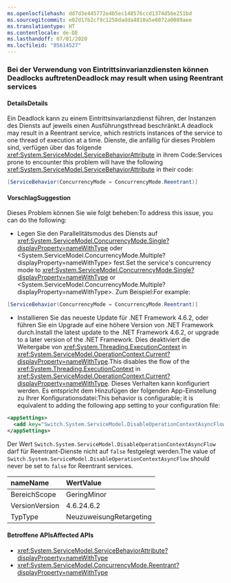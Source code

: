 ```yaml
---
ms.openlocfilehash: dd7d3e445772e4b5ec148576ccd1374d56e251bd
ms.sourcegitcommit: e02d17b2cf9c1258dadda4810a5e6072a0089aee
ms.translationtype: HT
ms.contentlocale: de-DE
ms.lasthandoff: 07/01/2020
ms.locfileid: "85614527"
---
```

### <a name="deadlock-may-result-when-using-reentrant-services"></a><span data-ttu-id="a37f6-101">Bei der Verwendung von Eintrittsinvarianzdiensten können Deadlocks auftreten</span><span class="sxs-lookup"><span data-stu-id="a37f6-101">Deadlock may result when using Reentrant services</span></span>

#### <a name="details"></a><span data-ttu-id="a37f6-102">Details</span><span class="sxs-lookup"><span data-stu-id="a37f6-102">Details</span></span>

<span data-ttu-id="a37f6-103">Ein Deadlock kann zu einem Eintrittsinvarianzdienst führen, der Instanzen des Diensts auf jeweils einen Ausführungsthread beschränkt.</span><span class="sxs-lookup"><span data-stu-id="a37f6-103">A deadlock may result in a Reentrant service, which restricts instances of the service to one thread of execution at a time.</span></span> <span data-ttu-id="a37f6-104">Dienste, die anfällig für dieses Problem sind, verfügen über das folgende <xref:System.ServiceModel.ServiceBehaviorAttribute> in ihrem Code:</span><span class="sxs-lookup"><span data-stu-id="a37f6-104">Services prone to encounter this problem will have the following <xref:System.ServiceModel.ServiceBehaviorAttribute> in their code:</span></span>

```csharp
[ServiceBehavior(ConcurrencyMode = ConcurrencyMode.Reentrant)]
```

#### <a name="suggestion"></a><span data-ttu-id="a37f6-105">Vorschlag</span><span class="sxs-lookup"><span data-stu-id="a37f6-105">Suggestion</span></span>

<span data-ttu-id="a37f6-106">Dieses Problem können Sie wie folgt beheben:</span><span class="sxs-lookup"><span data-stu-id="a37f6-106">To address this issue, you can do the following:</span></span>

- <span data-ttu-id="a37f6-107">Legen Sie den Parallelitätsmodus des Diensts auf <xref:System.ServiceModel.ConcurrencyMode.Single?displayProperty=nameWithType> oder &lt;System.ServiceModel.ConcurrencyMode.Multiple?displayProperty=nameWithType&gt; fest.</span><span class="sxs-lookup"><span data-stu-id="a37f6-107">Set the service's concurrency mode to <xref:System.ServiceModel.ConcurrencyMode.Single?displayProperty=nameWithType> or &lt;System.ServiceModel.ConcurrencyMode.Multiple?displayProperty=nameWithType&gt;.</span></span> <span data-ttu-id="a37f6-108">Zum Beispiel:</span><span class="sxs-lookup"><span data-stu-id="a37f6-108">For example:</span></span>

```csharp
[ServiceBehavior(ConcurrencyMode = ConcurrencyMode.Reentrant)]
```

- <span data-ttu-id="a37f6-109">Installieren Sie das neueste Update für .NET Framework 4.6.2, oder führen Sie ein Upgrade auf eine höhere Version von .NET Framework durch.</span><span class="sxs-lookup"><span data-stu-id="a37f6-109">Install the latest update to the .NET Framework 4.6.2, or upgrade to a later version of the .NET Framework.</span></span> <span data-ttu-id="a37f6-110">Dies deaktiviert die Weitergabe von <xref:System.Threading.ExecutionContext> in <xref:System.ServiceModel.OperationContext.Current?displayProperty=nameWithType>.</span><span class="sxs-lookup"><span data-stu-id="a37f6-110">This disables the flow of the <xref:System.Threading.ExecutionContext> in <xref:System.ServiceModel.OperationContext.Current?displayProperty=nameWithType>.</span></span> <span data-ttu-id="a37f6-111">Dieses Verhalten kann konfiguriert werden. Es entspricht dem Hinzufügen der folgenden App-Einstellung zu Ihrer Konfigurationsdatei:</span><span class="sxs-lookup"><span data-stu-id="a37f6-111">This behavior is configurable; it is equivalent to adding the following app setting to your configuration file:</span></span>

```xml
<appSettings>
  <add key="Switch.System.ServiceModel.DisableOperationContextAsyncFlow" value="true" />
</appSettings>
```

<span data-ttu-id="a37f6-112">Der Wert `Switch.System.ServiceModel.DisableOperationContextAsyncFlow` darf für Reentrant-Dienste nicht auf `false` festgelegt werden.</span><span class="sxs-lookup"><span data-stu-id="a37f6-112">The value of `Switch.System.ServiceModel.DisableOperationContextAsyncFlow` should never be set to `false` for Reentrant services.</span></span>

| <span data-ttu-id="a37f6-113">name</span><span class="sxs-lookup"><span data-stu-id="a37f6-113">Name</span></span>    | <span data-ttu-id="a37f6-114">Wert</span><span class="sxs-lookup"><span data-stu-id="a37f6-114">Value</span></span>       |
|:--------|:------------|
| <span data-ttu-id="a37f6-115">Bereich</span><span class="sxs-lookup"><span data-stu-id="a37f6-115">Scope</span></span>   | <span data-ttu-id="a37f6-116">Gering</span><span class="sxs-lookup"><span data-stu-id="a37f6-116">Minor</span></span>       |
| <span data-ttu-id="a37f6-117">Version</span><span class="sxs-lookup"><span data-stu-id="a37f6-117">Version</span></span> | <span data-ttu-id="a37f6-118">4.6.2</span><span class="sxs-lookup"><span data-stu-id="a37f6-118">4.6.2</span></span>       |
| <span data-ttu-id="a37f6-119">Typ</span><span class="sxs-lookup"><span data-stu-id="a37f6-119">Type</span></span>    | <span data-ttu-id="a37f6-120">Neuzuweisung</span><span class="sxs-lookup"><span data-stu-id="a37f6-120">Retargeting</span></span> |

#### <a name="affected-apis"></a><span data-ttu-id="a37f6-121">Betroffene APIs</span><span class="sxs-lookup"><span data-stu-id="a37f6-121">Affected APIs</span></span>

- <xref:System.ServiceModel.ServiceBehaviorAttribute?displayProperty=nameWithType>
- <xref:System.ServiceModel.ConcurrencyMode.Reentrant?displayProperty=nameWithType>
